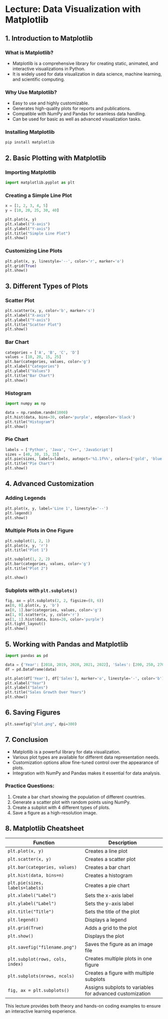 # Lecture: Data Visualization with Matplotlib

## 1. Introduction to Matplotlib
### What is Matplotlib?
- Matplotlib is a comprehensive library for creating static, animated, and interactive visualizations in Python.
- It is widely used for data visualization in data science, machine learning, and scientific computing.

### Why Use Matplotlib?
- Easy to use and highly customizable.
- Generates high-quality plots for reports and publications.
- Compatible with NumPy and Pandas for seamless data handling.
- Can be used for basic as well as advanced visualization tasks.

### Installing Matplotlib
```python
pip install matplotlib
```

## 2. Basic Plotting with Matplotlib
### Importing Matplotlib
```python
import matplotlib.pyplot as plt
```

### Creating a Simple Line Plot
```python
x = [1, 2, 3, 4, 5]
y = [10, 20, 25, 30, 40]

plt.plot(x, y)
plt.xlabel("X-axis")
plt.ylabel("Y-axis")
plt.title("Simple Line Plot")
plt.show()
```

### Customizing Line Plots
```python
plt.plot(x, y, linestyle='--', color='r', marker='o')
plt.grid(True)
plt.show()
```

## 3. Different Types of Plots
### Scatter Plot
```python
plt.scatter(x, y, color='b', marker='s')
plt.xlabel("X-axis")
plt.ylabel("Y-axis")
plt.title("Scatter Plot")
plt.show()
```

### Bar Chart
```python
categories = ['A', 'B', 'C', 'D']
values = [10, 20, 15, 25]
plt.bar(categories, values, color='g')
plt.xlabel("Categories")
plt.ylabel("Values")
plt.title("Bar Chart")
plt.show()
```

### Histogram
```python
import numpy as np

data = np.random.randn(1000)
plt.hist(data, bins=30, color='purple', edgecolor='black')
plt.title("Histogram")
plt.show()
```

### Pie Chart
```python
labels = ['Python', 'Java', 'C++', 'JavaScript']
sizes = [40, 30, 15, 15]
plt.pie(sizes, labels=labels, autopct='%1.1f%%', colors=['gold', 'blue', 'red', 'green'])
plt.title("Pie Chart")
plt.show()
```

## 4. Advanced Customization
### Adding Legends
```python
plt.plot(x, y, label='Line 1', linestyle='--')
plt.legend()
plt.show()
```

### Multiple Plots in One Figure
```python
plt.subplot(1, 2, 1)
plt.plot(x, y, 'r')
plt.title("Plot 1")

plt.subplot(1, 2, 2)
plt.bar(categories, values, color='g')
plt.title("Plot 2")

plt.show()
```

### Subplots with `plt.subplots()`
```python
fig, ax = plt.subplots(2, 2, figsize=(8, 6))
ax[0, 0].plot(x, y, 'b')
ax[0, 1].bar(categories, values, color='g')
ax[1, 0].scatter(x, y, color='r')
ax[1, 1].hist(data, bins=20, color='purple')
plt.tight_layout()
plt.show()
```

## 5. Working with Pandas and Matplotlib
```python
import pandas as pd

data = {'Year': [2018, 2019, 2020, 2021, 2022], 'Sales': [200, 250, 270, 300, 330]}
df = pd.DataFrame(data)

plt.plot(df['Year'], df['Sales'], marker='o', linestyle='-', color='b')
plt.xlabel("Year")
plt.ylabel("Sales")
plt.title("Sales Growth Over Years")
plt.show()
```

## 6. Saving Figures
```python
plt.savefig("plot.png", dpi=300)
```

## 7. Conclusion
- Matplotlib is a powerful library for data visualization.
- Various plot types are available for different data representation needs.
- Customization options allow fine-tuned control over the appearance of plots.
- Integration with NumPy and Pandas makes it essential for data analysis.

### Practice Questions:
1. Create a bar chart showing the population of different countries.
2. Generate a scatter plot with random points using NumPy.
3. Create a subplot with 4 different types of plots.
4. Save a figure as a high-resolution image.

## 8. Matplotlib Cheatsheet

| Function | Description |
|----------|-------------|
| `plt.plot(x, y)` | Creates a line plot |
| `plt.scatter(x, y)` | Creates a scatter plot |
| `plt.bar(categories, values)` | Creates a bar chart |
| `plt.hist(data, bins=n)` | Creates a histogram |
| `plt.pie(sizes, labels=labels)` | Creates a pie chart |
| `plt.xlabel("Label")` | Sets the x-axis label |
| `plt.ylabel("Label")` | Sets the y-axis label |
| `plt.title("Title")` | Sets the title of the plot |
| `plt.legend()` | Displays a legend |
| `plt.grid(True)` | Adds a grid to the plot |
| `plt.show()` | Displays the plot |
| `plt.savefig("filename.png")` | Saves the figure as an image file |
| `plt.subplot(rows, cols, index)` | Creates multiple plots in one figure |
| `plt.subplots(nrows, ncols)` | Creates a figure with multiple subplots |
| `fig, ax = plt.subplots()` | Assigns subplots to variables for advanced customization |

This lecture provides both theory and hands-on coding examples to ensure an interactive learning experience.

